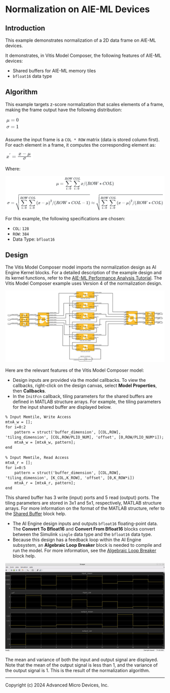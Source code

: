 # Normalization on AIE-ML Devices

## Introduction

This example demonstrates normalization of a 2D data frame on AIE-ML devices.

It demonstrates, in Vitis Model Composer, the following features of AIE-ML devices:

* Shared buffers for AIE-ML memory tiles
* `bfloat16` data type

## Algorithm

This example targets z-score normalization that scales elements of a frame, making the frame output have the following distribution:

![](./Images/eqn1.png) 

Assume the input frame is a `COL * ROW` matrix (data is stored column first). For each element in a frame, it computes the corresponding element as:

![](./Images/eqn2.png) 

Where:

![](./Images/eqn3.png) 

For this example, the following specifications are chosen:

* `COL`: `128`
* `ROW`: `384`
* Data Type: `bfloat16`

## Design

The Vitis Model Composer model imports the normalization design as AI Engine Kernel blocks. For a detailed description of the example design and its kernel functions, refer to the [AIE-ML Performance Analysis Tutorial](https://github.com/Xilinx/Vitis-Tutorials/tree/2024.1/AI_Engine_Development/AIE-ML/Feature_Tutorials/13-aie-ml-performance-analysis). The Vitis Model Composer example uses Version 4 of the normalization design.

![](./Images/model.png) 

Here are the relevant features of the Vitis Model Composer model: 

* Design inputs are provided via the model callbacks. To view the callbacks, right-click on the design canvas, select **Model Properties**, then **Callbacks**.
* In the `InitFcn` callback, tiling parameters for the shared buffers are defined in MATLAB structure arrays. For example, the tiling parameters for the input shared buffer are displayed below.
```
% Input Memtile, Write Access
mtxA_w = [];
for i=0:2
    pattern = struct('buffer_dimension', [COL,ROW], 'tiling_dimension', [COL,ROW/PLIO_NUM], 'offset', [0,ROW/PLIO_NUM*i]);
    mtxA_w = [mtxA_w, pattern];
end

% Input Memtile, Read Access
mtxA_r = [];
for i=0:5
    pattern = struct('buffer_dimension', [COL,ROW], 'tiling_dimension', [K_COL,K_ROW], 'offset', [0,K_ROW*i])
    mtxA_r = [mtxA_r, pattern];
end
```

This shared buffer has 3 write (input) ports and 5 read (output) ports. The tiling parameters are stored in 3x1 and 5x1, respectively, MATLAB structure arrays. For more information on the format of the MATLAB structure, refer to the [Shared Buffer](https://github.com/Xilinx/VMC_Help/tree/2024.1/AIE/Shared_Buffer/README.md) block help.

* The AI Engine design inputs and outputs `bfloat16` floating-point data. The **Convert To Bfloat16** and **Convert From Bfloat16** blocks convert between the Simulink `single` data type and the `bfloat16` data type.
* Because this design has a feedback loop within the AI Engine subsystem, an **Algebraic Loop Breaker** block is needed to compile and run the model. For more information, see the [Algebraic Loop Breaker](https://github.com/Xilinx/VMC_Help/tree/2024.1/UTIL/AlgebraicLoopBreaker/README.md) block help.

![](./Images/results.png)   

The mean and variance of both the input and output signal are displayed. Note that the mean of the output signal is less than 1, and the variance of the output signal is 1. This is the result of the normalization algorithm.

------------
Copyright (c) 2024 Advanced Micro Devices, Inc.